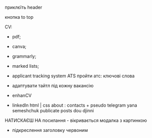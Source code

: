 <!-- //todo  == HEADER ==  -->

приклєїть header

<!-- //todo  == REVIEWS ==  -->

кнопка to top

CV:

- pdf;
- canva;
- grammarly;
- marked lists;
- applicant tracking system ATS пройти атс: ключові слова
- адаптувати тайтл під кожну вакансію

- enhanCV
- linkedIn html | css about : contacts + pseudo telegram yana semeshchuk
  publicate posts dou djinni

<!-- //todo  == USLUGI ==  -->

НАТИСКАЄШ НА посилання - вікривається модалка з картинкою

- підкреслення заголовку червоним
